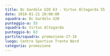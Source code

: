 ```yaml
---
title: Bc Gardolo U20 63 - Virtus Altogarda 55
date: 2018-01-21 20:00:00
squadra-a: Bc Gardolo U20
punteggio-a: 55
squadra-b: Virtus Altogarda
punteggio-b: 63
partite/squadra: promozione-17-18
luogo: Centro Sportivo Trento Nord
categoria: promozione
---
```

